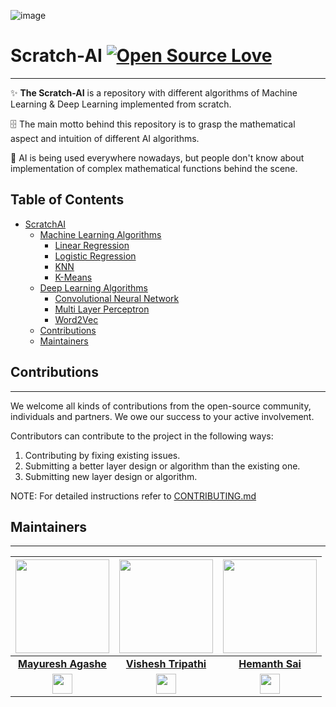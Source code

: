 ![image](https://user-images.githubusercontent.com/75118658/193441891-f4e14df7-2213-4ac1-b9a7-c9811e6cf54a.png)

# Scratch-AI [![Open Source Love](https://badges.frapsoft.com/os/v1/open-source.svg?v=103)](https://github.com/ellerbrock/open-source-badges/)

---


✨ **The Scratch-AI** is a repository with different algorithms of Machine Learning & Deep Learning implemented from scratch. 

🗄 The main motto behind this repository is to grasp the mathematical aspect and intuition of different AI algorithms.

🤖 AI is being used everywhere nowadays, but people don't know about implementation of complex mathematical functions behind the scene.

## Table of Contents
- [ScratchAI](#scratch-ai-)
    * [Machine Learning Algorithms](/traditional_ML_algorithms/)
      * [Linear Regression](./traditional_ML_algorithms/SimpleLinearRegression)
      * [Logistic Regression](./traditional_ML_algorithms/LogisticRegression)
      * [KNN](./traditional_ML_algorithms/KNN)
      * [K-Means](./traditional_ML_algorithms/K-Means)
    * [Deep Learning Algorithms](/deep_learning_algorithms/)
      * [Convolutional Neural Network](./DL_algorithms/Convolutional%20Neural%20Network/)
      * [Multi Layer Perceptron](./DL_algorithms/MultiLayerPerceptron/)
      * [Word2Vec](./DL_algorithms/word2vec/)
    * [Contributions](#contributions)
    * [Maintainers](#maintainers)

## Contributions  
---

We welcome all kinds of contributions from the open-source community, individuals and partners. We owe our success to
your active involvement.

Contributors can contribute to the project in the following ways:  

1. Contributing by fixing existing issues.
2. Submitting a better layer design or algorithm than the existing one.
3. Submitting new layer design or algorithm.

NOTE: For detailed instructions refer to [CONTRIBUTING.md](CONTRIBUTING.md)


## Maintainers

---


| <a href="https://github.com/mayureshagashe2105"><img src="https://avatars.githubusercontent.com/u/75118658?v=4" width=150px height=150px /></a>| <a href="https://github.com/Vishesht27"><img src="https://avatars.githubusercontent.com/u/72491817?v=4" width=150px height=150px /></a>| <a href="https://github.com/HemanthSai7"><img src="https://avatars.githubusercontent.com/u/73033596?v=4" width=150px height=150px /></a>|
| :---: | :---: | :---: |
| **[Mayuresh Agashe](https://github.com/mayureshagashe2105)**| **[Vishesh Tripathi](https://github.com/Vishesht27)**| **[Hemanth Sai](https://github.com/HemanthSai7)**|
| <a href="https://www.linkedin.com/in/mayureshagashe2105/"><img src="https://mpng.subpng.com/20180324/vhe/kisspng-linkedin-computer-icons-logo-social-networking-ser-facebook-5ab6ebfe5f5397.2333748215219374063905.jpg" width="32px" height="32px"></a>| <a href="https://www.linkedin.com/in/vishesh-tripathi/"><img src="https://mpng.subpng.com/20180324/vhe/kisspng-linkedin-computer-icons-logo-social-networking-ser-facebook-5ab6ebfe5f5397.2333748215219374063905.jpg" width="32px" height="32px"></a>| <a href="https://www.linkedin.com/in/hemanthsai3187/"><img src="https://mpng.subpng.com/20180324/vhe/kisspng-linkedin-computer-icons-logo-social-networking-ser-facebook-5ab6ebfe5f5397.2333748215219374063905.jpg" width="32px" height="32px"></a>|



